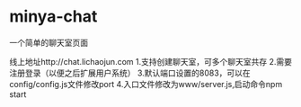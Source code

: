 # minya-chat
一个简单的聊天室页面

线上地址http://chat.lichaojun.com
1.支持创建聊天室，可多个聊天室共存
2.需要注册登录（以便之后扩展用户系统）
3.默认端口设置的8083，可以在config/config.js文件修改port
4.入口文件修改为www/server.js,启动命令npm start
